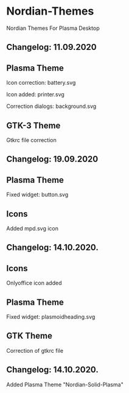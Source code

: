 # Nordian-Themes
Nordian Themes For Plasma Desktop

Changelog: 11.09.2020
----------------------

Plasma Theme
-------------

Icon correction: battery.svg

Icon added: printer.svg

Correction dialogs: background.svg

GTK-3 Theme
------------

Gtkrc file correction

Changelog: 19.09.2020
---------------------

Plasma Theme
------------

Fixed widget: button.svg

Icons
------

Added mpd.svg icon

Changelog: 14.10.2020.
----------------------

Icons
-----

Onlyoffice icon added

Plasma Theme
------------

Fixed widget: plasmoidheading.svg

GTK Theme
---------

Correction of gtkrc file

Changelog: 14.10.2020.
----------------------

Added Plasma Theme "Nordian-Solid-Plasma"
